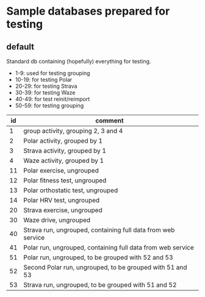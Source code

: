 
# Sample databases prepared for testing

## default

Standard db containing (hopefully) everything for testing.

- 1-9: used for testing grouping
- 10-19: for testing Polar
- 20-29: for testing Strava
- 30-39: for testing Waze
- 40-49: for test reinit/reimport
- 50-59: for testing grouping

| id  | comment                                                      |
|-----|--------------------------------------------------------------|
| 1   | group activity, grouping 2, 3 and 4                          |
| 2   | Polar activity, grouped by 1                                 |
| 3   | Strava activity, grouped by 1                                |
| 4   | Waze activity, grouped by 1                                  |
| 11  | Polar exercise, ungrouped                                    |
| 12  | Polar fitness test, ungrouped                                |
| 13  | Polar orthostatic test, ungrouped                            |
| 14  | Polar HRV test, ungrouped                                    |
| 20  | Strava exercise, ungrouped                                   |
| 30  | Waze drive, ungrouped                                        |
| 40  | Strava run, ungrouped, containing full data from web service |
| 41  | Polar run, ungrouped, containing full data from web service  |
| 51  | Polar run, ungrouped, to be grouped with 52 and 53           |
| 52  | Second Polar run, ungrouped, to be grouped with 51 and 53    |
| 53  | Strava run, ungrouped, to be grouped with 51 and 52          |
